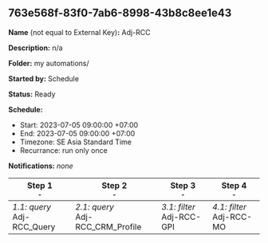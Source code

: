 ## 763e568f-83f0-7ab6-8998-43b8c8ee1e43

**Name** (not equal to External Key)**:** Adj-RCC

**Description:** n/a

**Folder:** my automations/

**Started by:** Schedule

**Status:** Ready

**Schedule:**

* Start: 2023-07-05 09:00:00 +07:00
* End: 2023-07-05 09:00:00 +07:00
* Timezone: SE Asia Standard Time
* Recurrance: run only once

**Notifications:** _none_


| Step 1<br>_<small>-</small>_ | Step 2<br>_<small>-</small>_ | Step 3<br>_<small>-</small>_ | Step 4<br>_<small>-</small>_ |
| --- | --- | --- | --- |
| _1.1: query_<br>Adj-RCC_Query | _2.1: query_<br>Adj-RCC_CRM_Profile | _3.1: filter_<br>Adj-RCC-GPI | _4.1: filter_<br>Adj-RCC-MO |
